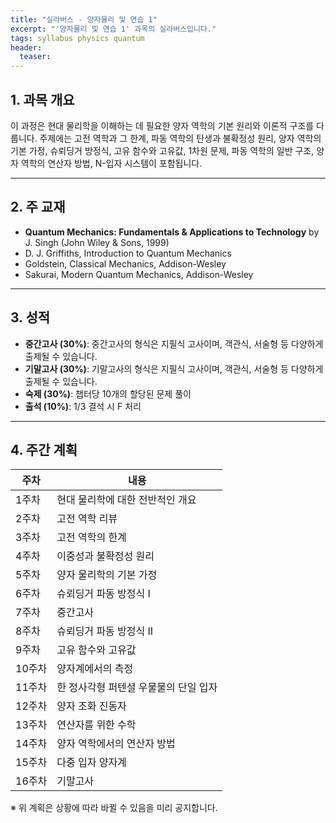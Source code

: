 ```yaml
---
title: "실라버스 - 양자물리 및 연습 1"
excerpt: "'양자물리 및 연습 1' 과목의 실라버스입니다."
tags: syllabus physics quantum
header:
  teaser: 
---
```


## 1. 과목 개요
이 과정은 현대 물리학을 이해하는 데 필요한 양자 역학의 기본 원리와 이론적 구조를 다룹니다. 주제에는 고전 역학과 그 한계, 파동 역학의 탄생과 불확정성 원리, 양자 역학의 기본 가정, 슈뢰딩거 방정식, 고유 함수와 고유값, 1차원 문제, 파동 역학의 일반 구조, 양자 역학의 연산자 방법, N-입자 시스템이 포함됩니다.

---

## 2. 주 교재
- **Quantum Mechanics: Fundamentals & Applications to Technology** by J. Singh (John Wiley & Sons, 1999)
- D. J. Griffiths, Introduction to Quantum Mechanics 
- Goldstein, Classical Mechanics, Addison-Wesley
- Sakurai, Modern Quantum Mechanics, Addison-Wesley

---

## 3. 성적
- **중간고사 (30%)**: 중간고사의 형식은 지필식 고사이며, 객관식, 서술형 등 다양하게 출제될 수 있습니다.
- **기말고사 (30%)**: 기말고사의 형식은 지필식 고사이며, 객관식, 서술형 등 다양하게 출제될 수 있습니다.
- **숙제 (30%)**: 챕터당 10개의 할당된 문제 풀이
- **출석 (10%)**: 1/3 결석 시 F 처리

---

## 4. 주간 계획

| 주차 | 내용 |
|------|------|
| 1주차 | 현대 물리학에 대한 전반적인 개요 |
| 2주차 | 고전 역학 리뷰 |
| 3주차 | 고전 역학의 한계 |
| 4주차 | 이중성과 불확정성 원리 |
| 5주차 | 양자 물리학의 기본 가정 |
| 6주차 | 슈뢰딩거 파동 방정식 I |
| 7주차 | 중간고사 |
| 8주차 | 슈뢰딩거 파동 방정식 II |
| 9주차 | 고유 함수와 고유값 |
| 10주차 | 양자계에서의 측정 |
| 11주차 | 한 정사각형 퍼텐셜 우물물의 단일 입자 |
| 12주차 | 양자 조화 진동자 |
| 13주차 | 연산자를 위한 수학 |
| 14주차 | 양자 역학에서의 연산자 방법 |
| 15주차 | 다중 입자 양자계 |
| 16주차 | 기말고사 |

※ 위 계획은 상황에 따라 바뀔 수 있음을 미리 공지합니다.
